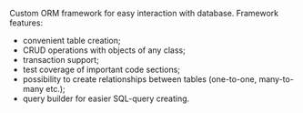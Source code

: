 Custom ORM framework for easy interaction with database. Framework features: 
-	convenient table creation;
-	CRUD operations with objects of any class;
-	transaction support;
-	test coverage of important code sections;
-	possibility to create relationships between tables (one-to-one, many-to-many etc.);
-	query builder for easier SQL-query creating.

